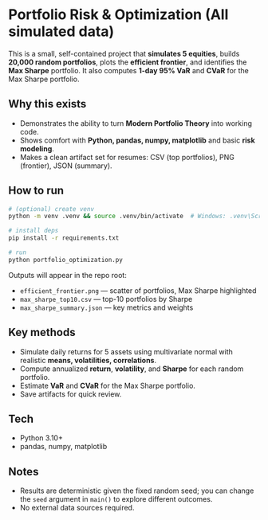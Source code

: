 # Portfolio Risk & Optimization (All simulated data)

This is a small, self-contained project that **simulates 5 equities**, builds **20,000 random portfolios**, plots the **efficient frontier**, and identifies the **Max Sharpe** portfolio. It also computes **1-day 95% VaR** and **CVaR** for the Max Sharpe portfolio.

## Why this exists
- Demonstrates the ability to turn **Modern Portfolio Theory** into working code.
- Shows comfort with **Python, pandas, numpy, matplotlib** and basic **risk modeling**.
- Makes a clean artifact set for resumes: CSV (top portfolios), PNG (frontier), JSON (summary).

## How to run
```bash
# (optional) create venv
python -m venv .venv && source .venv/bin/activate  # Windows: .venv\Scripts\activate

# install deps
pip install -r requirements.txt

# run
python portfolio_optimization.py
```

Outputs will appear in the repo root:
- `efficient_frontier.png` — scatter of portfolios, Max Sharpe highlighted
- `max_sharpe_top10.csv` — top-10 portfolios by Sharpe
- `max_sharpe_summary.json` — key metrics and weights

## Key methods
- Simulate daily returns for 5 assets using multivariate normal with realistic **means, volatilities, correlations**.
- Compute annualized **return**, **volatility**, and **Sharpe** for each random portfolio.
- Estimate **VaR** and **CVaR** for the Max Sharpe portfolio.
- Save artifacts for quick review.

## Tech
- Python 3.10+
- pandas, numpy, matplotlib

## Notes
- Results are deterministic given the fixed random seed; you can change the `seed` argument in `main()` to explore different outcomes.
- No external data sources required.
